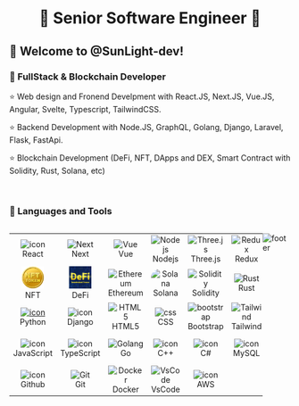 <h1 align="center" title="...and I'm happy to see you here :)">🏅 Senior Software Engineer 🏅</a></h1>

<h2>🙏 Welcome to @SunLight-dev!</h2>

<h3>📌 FullStack & Blockchain Developer</h3>

⭐ Web design and Fronend Develpment with React.JS, Next.JS, Vue.JS, Angular, Svelte, Typescript, TailwindCSS.

⭐ Backend Development with Node.JS, GraphQL, Golang, Django, Laravel, Flask, FastApi.

⭐ Blockchain Development (DeFi, NFT, DApps and DEX, Smart Contract with Solidity, Rust, Solana, etc)

<br/>  
<h3>📌 Languages and Tools</h3>
<div style="display: flex; align-items: flex-start; align: center">
<table align="center">
  <tr>
    <td align="center" width="96">
      <img src="https://techstack-generator.vercel.app/react-icon.svg" alt="icon" width="40" height="40" />
      <br>React
    </td>
    <td align="center" width="96">
      <img src="https://skillicons.dev/icons?i=next" width="40" height="40" alt="Next" />
      <br>Next
    </td>
    <td align="center" width="96">
      <img src="https://skillicons.dev/icons?i=vue" width="40" height="40" alt="Vue" />
      <br>Vue
    </td>
    <td align="center" width="96">
      <img src="https://skillicons.dev/icons?i=nodejs" width="40" height="40" alt="Nodejs" />
      <br>Nodejs
    </td>
    <td align="center" width="96">
      <img src="https://skillicons.dev/icons?i=threejs" width="40" height="40" alt="Three.js" />
      <br>Three.js
    </td>
    <td align="center" width="96">
      <img src="https://techstack-generator.vercel.app/redux-icon.svg" width="40" height="40" alt="Redux" />
      <br>Redux
    </td>
    <td align="center" width="96">
      <img src="https://skillicons.dev/icons?i=mongodb" width="40" height="40" alt="MongoDB" />
      <br>MongoDB
    </td>
  </tr>
  <tr>
    <td align="center" width="96">
      <img src="https://github.com/kroim/profile/blob/master/icons/icon_nft.png?raw=true" height="40" >
      <br>NFT
    </td>
    <td align="center" width="96">
      <img src="https://github.com/kroim/profile/blob/master/icons/icon_defi.png?raw=true" height="40" >
      <br>DeFi
    </td>
    <td align="center" width="96">
      <img src="https://s2.coinmarketcap.com/static/img/coins/64x64/1027.png" width="48" height="48" alt="Ethereum" />
      <br>Ethereum
    </td>
    <td align="center" width="96">
      <img src="https://s2.coinmarketcap.com/static/img/coins/64x64/5426.png" width="48" height="48" style="border-radius: 15px;" alt="Solana" />
      <br>Solana
    </td>
    <td align="center" width="96">
      <img src="https://skillicons.dev/icons?i=solidity" width="40" height="40" alt="Solidity" />
      <br>Solidity
    </td>
    <td align="center" width="96">
      <img src="https://skillicons.dev/icons?i=rust" width="40" height="40" alt="Rust" />
      <br>Rust
    </td>
    <td align="center" width="96">
      <img src="https://github.com/OnlyForward0613/OnlyForward0613/blob/master/anchor.png" alt="Anchor" width="55" height="55" />
      <br>Anchor
    </td>
    <td align="center" width="96">
      <img src="https://github.com/OnlyForward0613/OnlyForward0613/blob/master/hardhat.svg" alt="HardHat" width="55" height="55" />
      <br>HardHat
    </td>
  </tr>
  <tr>
    <td align="center" width="96">
      <a href="https://www.python.org/">
        <img src="https://techstack-generator.vercel.app/python-icon.svg" alt="icon" width="40" height="40" />
      </a>
      <br>Python
    </td>
    <td align="center" width="96">
      <img src="https://techstack-generator.vercel.app/django-icon.svg" alt="icon" width="40" height="40" />
      <br>Django
    </td>
    <td align="center" width="96">
      <img src="https://skillicons.dev/icons?i=html" width="40" height="40" alt="HTML5" />
      <br>HTML5
    </td>
    <td align="center" width="96">
      <img src="https://skillicons.dev/icons?i=css" width="40" height="40" alt="css" />
      <br>CSS
    </td>
    <td align="center" width="96">
      <img src="https://skillicons.dev/icons?i=bootstrap" width="40" height="40" alt="bootstrap" />
      <br>Bootstrap
    </td>
    <td align="center" width="96">
      <img src="https://skillicons.dev/icons?i=tailwind" width="40" height="40" alt="Tailwind" />
      <br>Tailwind
    </td>
    <td align="center" width="96">
      <img src="https://skillicons.dev/icons?i=php" width="40" height="40" alt="PHP" />
      <br>PHP
    </td>
    <td align="center" width="96">
      <img src="https://skillicons.dev/icons?i=laravel" width="40" height="40" alt="Laravel" />
      <br>Laravel
    </td>
  </tr>
  <tr>
    <td align="center" width="96">
      <img src="https://techstack-generator.vercel.app/js-icon.svg" alt="icon" width="40" height="40" />
      <br>JavaScript
    </td>
    <td align="center" width="96">
      <img src="https://techstack-generator.vercel.app/ts-icon.svg" alt="icon" width="40" height="40" />
      <br>TypeScript
    </td>
    <td align="center" width="96">
      <img src="https://skillicons.dev/icons?i=go" width="40" height="40" alt="Golang" />
      <br>Go
    </td>
    <td align="center" width="96">
      <img src="https://techstack-generator.vercel.app/cpp-icon.svg" alt="icon" width="40" height="40" />
      <br>C++
    </td>
    <td align="center" width="96">
      <img src="https://techstack-generator.vercel.app/csharp-icon.svg" alt="icon" width="40" height="40" />
      <br>C#
    </td>
    <td align="center" width="96">
      <img src="https://techstack-generator.vercel.app/mysql-icon.svg" alt="icon" width="40" height="40" />
      <br>MySQL
    </td>
    <td align="center" width="96">
      <img src="https://skillicons.dev/icons?i=postgres" width="40" height="40" alt="PostgreSQL" />
      <br>PostgreSQL
    </td>
    <td align="center" width="96">
      <img src="https://techstack-generator.vercel.app/graphql-icon.svg" width="40" height="40" alt="GraphQL" />
      <br>GraphQL
    </td>
    <td align="center" width="96">
      <img src="https://techstack-generator.vercel.app/restapi-icon.svg" width="40" height="40" alt="RestAPI" />
      <br>RestAPI
    </td>
  </tr>
  <tr>
    <td align="center" width="96">
      <img src="https://techstack-generator.vercel.app/github-icon.svg" alt="icon" width="40" height="40" />
      <br>Github
    </td>
    <td align="center" width="96">
      <img src="https://user-images.githubusercontent.com/25181517/192108372-f71d70ac-7ae6-4c0d-8395-51d8870c2ef0.png"
        width="40" height="40" alt="Git" />
      <br>Git
    </td>
    <td align="center" width="96">
      <img src="https://techstack-generator.vercel.app/docker-icon.svg" width="40" height="40" alt="Docker" />
      <br>Docker
    </td>
    <td align="center" width="96">
      <img src="https://skillicons.dev/icons?i=vscode" width="40" height="40" alt="VsCode" />
      <br>VsCode
    </td>
    <td align="center" width="96">
      <img src="https://techstack-generator.vercel.app/aws-icon.svg" alt="icon" width="40" height="40" />
      <br>AWS
    </td>
  </tr>
</table>

![footer](https://github.com/aidenwong812/aidenwong812/blob/main/footer.jpg)
